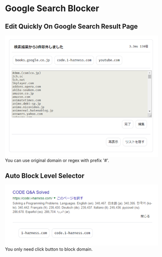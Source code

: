 # Google Search Blocker

## Edit Quickly On Google Search Result Page
![](https://github.com/ShoSatoJp/google_search_blocker/raw/master/README/label.png)
You can use original domain or regex with prefix '#'.

## Auto Block Level Selector
![](https://github.com/ShoSatoJp/google_search_blocker/raw/master/README/block.png)
You only need click button to block domain.
